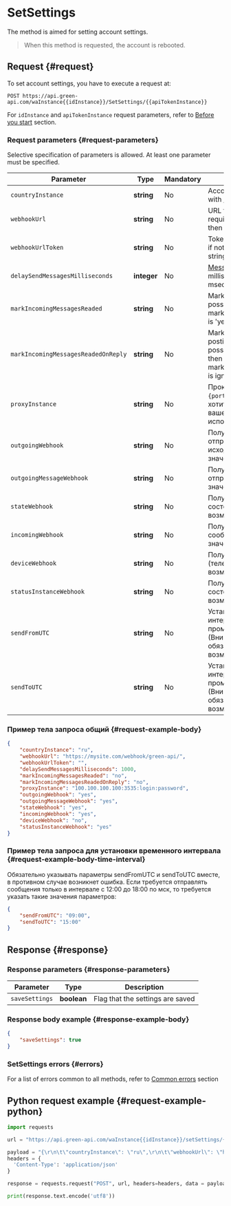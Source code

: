 # SetSettings

The method is aimed for setting account settings. 

> When this method is requested, the account is rebooted.

## Request {#request}

To set account settings, you have to execute a request at:
```
POST https://api.green-api.com/waInstance{{idInstance}}/SetSettings/{{apiTokenInstance}}
```

For `idInstance` and `apiTokenInstance` request parameters, refer to [Before you start](../../before-start.md#parameters) section.

### Request parameters {#request-parameters}

Selective specification of parameters is allowed. At least one parameter must be specified.

Parameter | Type | Mandatory | Description
----- | ----- | ----- | -----
`countryInstance` | **string** | No | Account country code in accordance with [ISO 3166-2](https://ru.wikipedia.org/wiki/ISO_3166-2) standard
`webhookUrl` | **string** | No | URL for sending notifications. If it is required to disable getting notifications, then specify an empty string
`webhookUrlToken` | **string** | No | Token to access your notification server, if not required, then specify an empty string 
`delaySendMessagesMilliseconds` | **integer** | No | [Message sending delay](../send-messages-delay.md) is in milliseconds. Minimum value is 500 msec
`markIncomingMessagesReaded` | **string** | No | Mark incoming messages as read or not, possible variants: `yes`,` no`. Ignored if markIncomingMessagesReadedOnReply is 'yes'.
`markIncomingMessagesReadedOnReply` | **string** | No | Mark incoming messages as read when posting a message to the chat via API, possible variants: `yes`,` no`. If it is 'yes', then the markIncomingMessagesReaded setting is ignored.
`proxyInstance` | **string** | No | Прокси для аккаунта в формате `{ip}:{port}:{login}:{password}`, если вы хотите что бы аккаунт работал на вашем прокси, по умолчанию используются системные прокси
`outgoingWebhook` | **string** | No |Получать уведомления о статусах отправки/доставки/прочтении исходящих сообщений, возможные значения: `yes`, `no`
`outgoingMessageWebhook` | **string** | No |Получать уведомления о сообщениях, отправленных с телефона, возможные значения: `yes`, `no`
`stateWebhook` | **string** | No |Получать уведомления об изменении состояния авторизации аккаунта, возможные значения: `yes`, `no`
`incomingWebhook` | **string** | No |Получать уведомления о входящих сообщениях и файлах, возможные значения: `yes`, `no`
`deviceWebhook` | **string** | No |Получать уведомления об устройстве (телефоне) и уровне заряда батареи, возможные значения: `yes`, `no`
`statusInstanceWebhook` | **string** | No | Получать уведомления об изменении состояния сокет соединения аккаунта, возможные значения: `yes`, `no`
`sendFromUTC` | **string** | No | Установить настройку аккаунта интервал отправки из очереди в промежуток времени ОТ указанного (Внимание, время указано в UTC), обязателен, если указано `sendToUTC`, возможные значения: `09:00`
`sendToUTC` | **string** |  No | Установить настройку аккаунта интервал отправки из очереди в промежуток времени ДО указанного (Внимание, время указано в UTC), обязателен, если указано `sendFromUTC`, возможные значения: `12:00`

### Пример тела запроса общий {#request-example-body}

```json
{
    "countryInstance": "ru",
    "webhookUrl": "https://mysite.com/webhook/green-api/",
    "webhookUrlToken": "",
    "delaySendMessagesMilliseconds": 1000,
    "markIncomingMessagesReaded": "no",
    "markIncomingMessagesReadedOnReply": "no",
    "proxyInstance": "100.100.100.100:3535:login:password",
    "outgoingWebhook": "yes",
    "outgoingMessageWebhook": "yes",
    "stateWebhook": "yes",
    "incomingWebhook": "yes",
    "deviceWebhook": "no",
    "statusInstanceWebhook": "yes" 
}
```
### Пример тела запроса для установки временного интервала {#request-example-body-time-interval}

Обязательно указывать параметры sendFromUTC и sendToUTC вместе, в противном случае возникнет ошибка.
Если требуется отправлять сообщения только в интервале с 12:00 до 18:00 по мск, то требуется указать такие значения параметров:

```json
{
    "sendFromUTC": "09:00",
    "sendToUTC": "15:00"
}
```

## Response {#response}

### Response parameters {#response-parameters}

Parameter | Type |  Description
----- | ----- | ----- 
`saveSettings` | **boolean** | Flag that the settings are saved

### Response body example {#response-example-body}

```json
{
    "saveSettings": true
}
```

### SetSettings errors {#errors}

For a list of errors common to all methods, refer to [Common errors](../common-errors.md) section

## Python request example {#request-example-python}

```python
import requests

url = "https://api.green-api.com/waInstance{{idInstance}}/setSettings/{{apiTokenInstance}}"

payload = "{\r\n\t\"countryInstance\": \"ru\",\r\n\t\"webhookUrl\": \"https://mysite.ru\",\r\n\t\"delaySendMessagesMilliseconds\": 1000,\r\n\t\"markIncomingMessagesReaded\": \"no\",\r\n\t\"proxyInstance\": \"123.456.78.910:39898:qGKqCo:Jb26Xz\",\r\n\t\"outgoingWebhook\": \"yes\",\r\n\t\"stateWebhook\": \"yes\",\r\n\t\"incomingWebhook\": \"yes\",\r\n\t\"deviceWebhook\": \"no\"\r\n}"
headers = {
  'Content-Type': 'application/json'
}

response = requests.request("POST", url, headers=headers, data = payload)

print(response.text.encode('utf8'))
```
